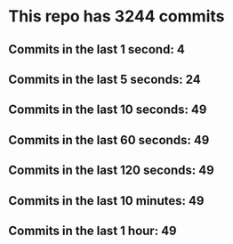 # This repo has 3244 commits

## Commits in the last 1 second: 4
## Commits in the last 5 seconds: 24
## Commits in the last 10 seconds: 49
## Commits in the last 60 seconds: 49
## Commits in the last 120 seconds: 49
## Commits in the last 10 minutes: 49
## Commits in the last 1 hour: 49
